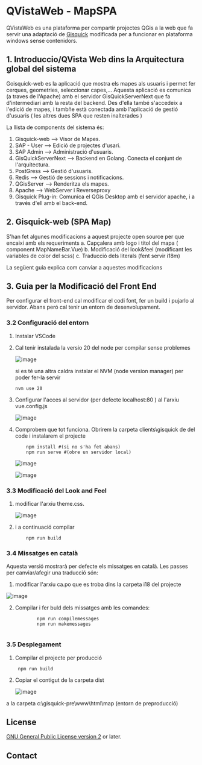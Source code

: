 #  QVistaWeb - MapSPA

QVistaWeb es una plataforma per compartir projectes QGis a la web
 que fa servir una adaptació de [Gisquick](http://gisquick.org) modificada
 per a funcionar en plataforma windows sense contenidors.

## 1. Introduccio/QVista Web dins la Arquitectura global del sistema 

Goisquick-web es la aplicació que mostra els mapes als usuaris i permet fer cerques, geometries, seleccionar capes,...
Aquesta aplicació es comunica (a traves de l'Apache) amb el servidor GisQuickServerNext que fa d'intermediari amb
la resta del backend. Des d'ella també s'accedeix a l'edició de mapes, i tambñe està conectada amb l'aplicació de
gestió d'usuaris ( les altres dues SPA que resten inalterades )

La llista de components del sistema és:

1. Gisquick-web --> Visor de Mapes.
2. SAP - User --> Edició de projectes d'usari.
3. SAP Admin --> Administració d'usuaris.
4.  GisQuickServerNext -->  Backend en Golang. Conecta el conjunt de l'arquitectura.
5.  PostGress --> Gestió d'usuaris.
6.  Redis --> Gestió de sessions i notificacions.
7.  QGisServer --> Renderitza els mapes.
8.  Apache --> WebServer i Reverseproxy
9.  Gisquick Plug-in: Comunica  el QGis Desktop amb el servidor apache, i a través d'ell amb el back-end.

## 2. Gisquick-web (SPA Map)
S'han fet algunes modificacions a aquest projecte open source per que encaixi amb els requeriments
  a. Capçalera amb logo i titol del mapa ( component MapNameBar.Vue)
  b. Modificació del look&feel  (modificant les variables de color del scss)
  c. Traducció dels literals (fent servir i18m)

La següent guia explica com canviar a aquestes modificacions

## 3. Guia per la Modificació del Front End
  
Per configurar el front-end cal modificar el codi font, fer un build i pujarlo al servidor.
Abans peró cal tenir un entorn de desenvolupament.


  ### 3.2 Configuració del entorn
  1. Instalar VSCode
  2. Cal tenir instalada la versio 20 del node per compilar sense problemes
     
     ![image](https://github.com/user-attachments/assets/1dde0a59-fdc0-4344-9105-3655e3a9ba8e)

      si es té una altra caldra instalar el NVM (node version manager) per poder fer-la servir

     ` nvm use 20 `
  
  
  3. Configurar l'acces al servidor (per defecte localhost:80 ) al l'arxiu vue.config.js
   
     ![image](https://github.com/user-attachments/assets/7fbd8445-2d5e-4e64-90cc-ca77c1042369)

    
  4. Comprobem que tot funciona. Obrirem la carpeta clients\gisquick de del code i instalarem el projecte

     ```
         npm install #(si no s'ha fet abans)
         npm run serve #(obre un servidor local)
     ```

       ![image](https://github.com/user-attachments/assets/edc52a52-a8bd-4c79-ab5e-cc51ae64a900)

     ![image](https://github.com/user-attachments/assets/89de600e-48f9-4f28-bf89-a427e262f4cf)

  ### 3.3 Modificació del Look and Feel
  
  1. modificar l'arxiu theme.css.
  
     ![image](https://github.com/user-attachments/assets/33486c60-241d-49f5-9985-b577fd42d25a)
     
 
  3. i a continuació compilar
     ```
         npm run build
       ```
     
  ### 3.4 Missatges en català

  Aquesta versió mostrarà per defecte els missatges en català. Les passes per canviar/afegir una traducció són:
  
  
  1. modificar l'arxiu ca.po que es troba dins la carpeta i18 del projecte
     
  ![image](https://github.com/user-attachments/assets/bb750b35-7186-4044-b0c7-8d99724866b5)
    
     
  2. Compilar i fer buld dels missatges amb les comandes:
     ```
             npm run compilemessages
             npm run makemessages
             
     ```
      

### 3.5 Desplegament

  1. Compilar el projecte per producció

     ```
      npm run build
     ```
  2. Copiar el contigut de la carpeta dist
     
     ![image](https://github.com/user-attachments/assets/83ed89f6-55b6-4837-8841-39a418def218)

   a la carpeta c:\gisquick-pre\www\html\map
   (entorn de preproducció)

  

  
  
## License

[GNU General Public License version
2](https://github.com/gisquick/gisquick/blob/master/LICENSE) or
later.

## Contact


